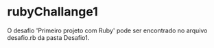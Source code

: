 # rubyChallange1

O desafio 'Primeiro projeto com Ruby' pode ser encontrado no arquivo desafio.rb da pasta Desafio1.

